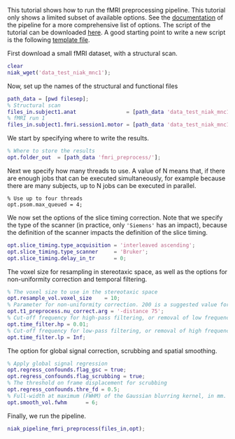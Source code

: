 This tutorial shows how to run the fMRI preprocessing pipeline. This tutorial only shows a limited subset of available options. See the [documentation](http://niak.simexp-lab.org/pipe_preprocessing.html) of the pipeline for a more comprehensive list of options. The script of the tutorial can be downloaded [here](https://raw.githubusercontent.com/SIMEXP/niak_tutorials/master/fmri_preprocessing/niak_tutorial_fmri_preprocessing.m). A good starting point to write a new script is the following [template file](https://github.com/SIMEXP/niak/blob/master/template/niak_template_fmri_preprocess.m).

First download a small fMRI dataset, with a structural scan. 

```matlab
clear
niak_wget('data_test_niak_mnc1');
```

Now, set up the names of the structural and functional files

```matlab
path_data = [pwd filesep];
% Structural scan
files_in.subject1.anat                = [path_data 'data_test_niak_mnc1/anat_subject1.mnc.gz'];       
% fMRI run 1
files_in.subject1.fmri.session1.motor = [path_data 'data_test_niak_mnc1/func_motor_subject1.mnc.gz']; 
```

We start by specifying where to write the results.
```matlab
% Where to store the results
opt.folder_out  = [path_data 'fmri_preprocess/'];    
```

Next we specify how many threads to use. A value of N means that, if there are enough jobs that can be executed simultaneously, for example because there are many subjects, up to N jobs can be executed in parallel. 
```
% Use up to four threads
opt.psom.max_queued = 4;       
```

We now set the options of the slice timing correction. Note that we specify the type of the scanner (in practice, only `'Siemens'` has an impact), because the definition of the scanner impacts the definition of the slice timing. 
```matlab
opt.slice_timing.type_acquisition = 'interleaved ascending'; 
opt.slice_timing.type_scanner     = 'Bruker';                
opt.slice_timing.delay_in_tr      = 0;                       
```

The voxel size for resampling in stereotaxic space, as well as the options for non-uniformity correction and temporal filtering.
```matlab
% The voxel size to use in the stereotaxic space
opt.resample_vol.voxel_size    = 10;
% Parameter for non-uniformity correction. 200 is a suggested value for 1.5T images, 75 for 3T images. 
opt.t1_preprocess.nu_correct.arg = '-distance 75'; 
% Cut-off frequency for high-pass filtering, or removal of low frequencies (in Hz). 
opt.time_filter.hp = 0.01; 
% Cut-off frequency for low-pass filtering, or removal of high frequencies (in Hz). 
opt.time_filter.lp = Inf;  
```

The option for global signal correction, scrubbing and spatial smoothing.
```matlab
% Apply global signal regression          
opt.regress_confounds.flag_gsc = true; 
opt.regress_confounds.flag_scrubbing = true;     
% The threshold on frame displacement for scrubbing 
opt.regress_confounds.thre_fd = 0.5;             
% Full-width at maximum (FWHM) of the Gaussian blurring kernel, in mm.
opt.smooth_vol.fwhm      = 6;  
```

Finally, we run the pipeline.
```matlab
niak_pipeline_fmri_preprocess(files_in,opt);
```
